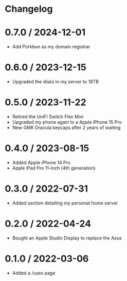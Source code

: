 # Changelog

# 0.7.0 / 2024-12-01

- Add Porkbun as my domain registrar

# 0.6.0 / 2023-12-15

- Upgraded the disks in my server to 18TB

# 0.5.0 / 2023-11-22

- Retired the UniFi Switch Flex Mini
- Upgraded my phone again to a Apple iPhone 15 Pro
- New GMK Dracula keycaps after 2 years of waiting

# 0.4.0 / 2023-08-15

- Added Apple iPhone 14 Pro
- Apple iPad Pro 11-inch (4th generation)

# 0.3.0 / 2022-07-31

- Added section detailing my personal home server

# 0.2.0 / 2022-04-24

- Bought an Apple Studio Display to replace the Asus

# 0.1.0 / 2022-03-06

- Added a /uses page
